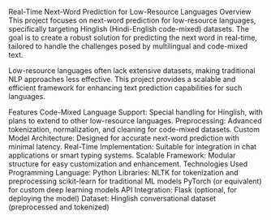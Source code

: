 Real-Time Next-Word Prediction for Low-Resource Languages
Overview
This project focuses on next-word prediction for low-resource languages, specifically targeting Hinglish (Hindi-English code-mixed) datasets. The goal is to create a robust solution for predicting the next word in real-time, tailored to handle the challenges posed by multilingual and code-mixed text.

Low-resource languages often lack extensive datasets, making traditional NLP approaches less effective. This project provides a scalable and efficient framework for enhancing text prediction capabilities for such languages.

Features
Code-Mixed Language Support: Special handling for Hinglish, with plans to extend to other low-resource languages.
Preprocessing: Advanced tokenization, normalization, and cleaning for code-mixed datasets.
Custom Model Architecture: Designed for accurate next-word prediction with minimal latency.
Real-Time Implementation: Suitable for integration in chat applications or smart typing systems.
Scalable Framework: Modular structure for easy customization and enhancement.
Technologies Used
Programming Language: Python
Libraries:
NLTK for tokenization and preprocessing
scikit-learn for traditional ML models
PyTorch (or equivalent) for custom deep learning models
API Integration: Flask (optional, for deploying the model)
Dataset: Hinglish conversational dataset (preprocessed and tokenized)
